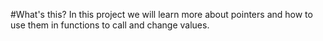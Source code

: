 #What's this?
In this project we will learn more about pointers and how to use them in functions to call and change values.
